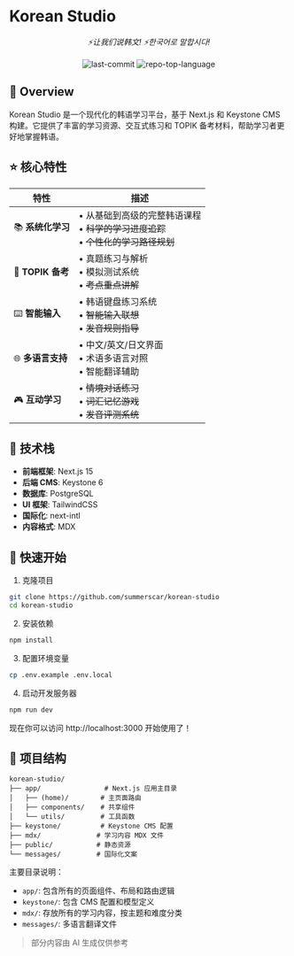 # Korean Studio

<div align="center">
  <em>⚡让我们说韩文! ⚡한국어로 말합시다!</em>
  <br><br>
  <img src="https://img.shields.io/github/last-commit/summerscar/korean-studio?style=flat-square&logo=git&logoColor=white&color=0080ff" alt="last-commit">
  <img src="https://img.shields.io/github/languages/top/summerscar/korean-studio?style=flat-square&color=0080ff" alt="repo-top-language">
</div>

## 📍 Overview

Korean Studio 是一个现代化的韩语学习平台，基于 Next.js 和 Keystone CMS 构建。它提供了丰富的学习资源、交互式练习和 TOPIK 备考材料，帮助学习者更好地掌握韩语。

## ⭐️ 核心特性

| 特性 | 描述 |
|------|------|
| 📚 **系统化学习** | • 从基础到高级的完整韩语课程<br>• ~~科学的学习进度追踪~~<br>• ~~个性化的学习路径规划~~ |
| 🎯 **TOPIK 备考** | • 真题练习与解析<br>• 模拟测试系统<br>• ~~考点重点讲解~~ |
| ⌨️ **智能输入** | • 韩语键盘练习系统<br>• ~~智能输入联想~~<br>• ~~发音规则指导~~ |
| 🌐 **多语言支持** | • 中文/英文/日文界面<br>• 术语多语言对照<br>• 智能翻译辅助 |
| 🎮 **互动学习** | • ~~情境对话练习~~<br>• ~~词汇记忆游戏~~<br>• ~~发音评测系统~~ |

## 🔧 技术栈

- **前端框架**: Next.js 15
- **后端 CMS**: Keystone 6
- **数据库**: PostgreSQL
- **UI 框架**: TailwindCSS
- **国际化**: next-intl
- **内容格式**: MDX

## 🚀 快速开始

1. 克隆项目
```bash
git clone https://github.com/summerscar/korean-studio
cd korean-studio
```

2. 安装依赖
```bash
npm install
```

3. 配置环境变量
```bash
cp .env.example .env.local
```

4. 启动开发服务器
```bash
npm run dev
```

现在你可以访问 http://localhost:3000 开始使用了！

## 📁 项目结构

```
korean-studio/
├── app/                # Next.js 应用主目录
│   ├── (home)/        # 主页面路由
│   ├── components/    # 共享组件
│   └── utils/         # 工具函数
├── keystone/          # Keystone CMS 配置
├── mdx/              # 学习内容 MDX 文件
├── public/           # 静态资源
└── messages/         # 国际化文案
```

主要目录说明：
- `app/`: 包含所有的页面组件、布局和路由逻辑
- `keystone/`: 包含 CMS 配置和模型定义
- `mdx/`: 存放所有的学习内容，按主题和难度分类
- `messages/`: 多语言翻译文件

> 部分内容由 AI 生成仅供参考
